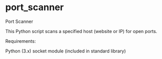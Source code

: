 # port_scanner
Port Scanner

This Python script scans a specified host (website or IP) for open ports.

Requirements:

Python (3.x)
socket module (included in standard library)
